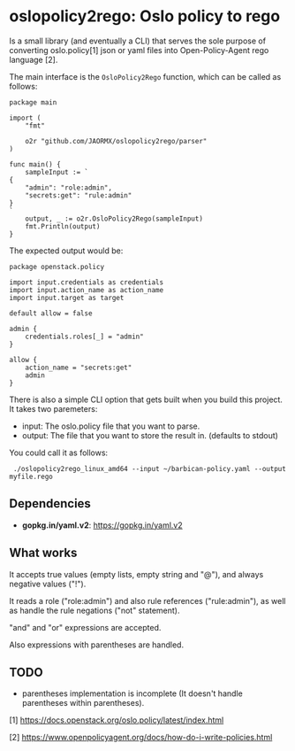 oslopolicy2rego: Oslo policy to rego
====================================

Is a small library (and eventually a CLI) that serves the sole purpose of
converting oslo.policy[1] json or yaml files into Open-Policy-Agent rego
language [2].

The main interface is the `OsloPolicy2Rego` function, which can be called as
follows:

```
package main

import (
	"fmt"

	o2r "github.com/JAORMX/oslopolicy2rego/parser"
)

func main() {
	sampleInput := `
{
	"admin": "role:admin",
	"secrets:get": "rule:admin"
}
`
	output, _ := o2r.OsloPolicy2Rego(sampleInput)
	fmt.Println(output)
}
```

The expected output would be:

```
package openstack.policy

import input.credentials as credentials
import input.action_name as action_name
import input.target as target

default allow = false

admin {
    credentials.roles[_] = "admin"
}

allow {
    action_name = "secrets:get"
    admin
}
```

There is also a simple CLI option that gets built when you build this project.
It takes two paremeters:

* input: The oslo.policy file that you want to parse.
* output: The file that you want to store the result in. (defaults to stdout)

You could call it as follows:
```
 ./oslopolicy2rego_linux_amd64 --input ~/barbican-policy.yaml --output myfile.rego
```

Dependencies
------------

- **gopkg.in/yaml.v2**: https://gopkg.in/yaml.v2

What works
----------

It accepts true values (empty lists, empty string and "@"), and always negative
values ("!").

It reads a role ("role:admin") and also rule references ("rule:admin"), as well
as handle the rule negations ("not" statement).

"and" and "or" expressions are accepted.

Also expressions with parentheses are handled.

TODO
----

* parentheses implementation is incomplete (It doesn't handle parentheses
  within parentheses).

[1] https://docs.openstack.org/oslo.policy/latest/index.html

[2] https://www.openpolicyagent.org/docs/how-do-i-write-policies.html
